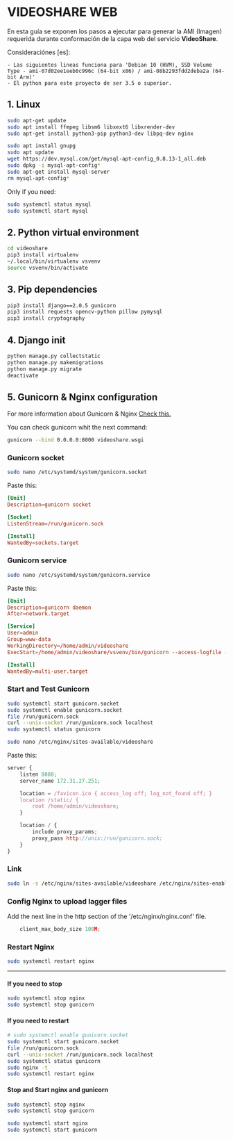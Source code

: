 # VIDEOSHARE WEB

En esta guía se exponen los pasos a ejecutar para generar la AMI (Imagen) requerida durante conformación de la capa web del servicio **VideoShare**.

Consideraciónes [es]:

    - Las siguientes lineas funciona para 'Debian 10 (HVM), SSD Volume Type - ami-07d02ee1eeb0c996c (64-bit x86) / ami-08b2293fdd2deba2a (64-bit Arm)'
    - El python para este proyecto de ser 3.5 o superior.

## 1. Linux

```bash
sudo apt-get update
sudo apt install ffmpeg libsm6 libxext6 libxrender-dev
sudo apt-get install python3-pip python3-dev libpq-dev nginx

sudo apt install gnupg
sudo apt update
wget https://dev.mysql.com/get/mysql-apt-config_0.8.13-1_all.deb
sudo dpkg -i mysql-apt-config*
sudo apt-get install mysql-server
rm mysql-apt-config*
```

Only if you need:

```bash
sudo systemctl status mysql
sudo systemctl start mysql
```

## 2. Python virtual environment

```bash
cd videoshare
pip3 install virtualenv
~/.local/bin/virtualenv vsvenv
source vsvenv/bin/activate
```

## 3. Pip dependencies

```bash
pip3 install django==2.0.5 gunicorn
pip3 install requests opencv-python pillow pymysql
pip3 install cryptography
```

## 4. Django init

```bash
python manage.py collectstatic
python manage.py makemigrations
python manage.py migrate
deactivate
```

## 5. Gunicorn & Nginx configuration

For more information about Gunicorn & Nginx [Check this.](https://www.digitalocean.com/community/tutorials/how-to-set-up-django-with-postgres-nginx-and-gunicorn-on-ubuntu-18-04)

You can check gunicorn whit the next command:

```bash
gunicorn --bind 0.0.0.0:8000 videoshare.wsgi
```

### Gunicorn socket

```bash
sudo nano /etc/systemd/system/gunicorn.socket
```

Paste this:

```toml
[Unit]
Description=gunicorn socket

[Socket]
ListenStream=/run/gunicorn.sock

[Install]
WantedBy=sockets.target
```

### Gunicorn service

```bash
sudo nano /etc/systemd/system/gunicorn.service
```

Paste this:

```toml
[Unit]
Description=gunicorn daemon
After=network.target

[Service]
User=admin
Group=www-data
WorkingDirectory=/home/admin/videoshare
ExecStart=/home/admin/videoshare/vsvenv/bin/gunicorn --access-logfile - --workers 3 --bind unix:/home/admin/videoshare/videoshare.sock videoshare.wsgi:application

[Install]
WantedBy=multi-user.target
```

### Start and Test Gunicorn

```bash
sudo systemctl start gunicorn.socket
sudo systemctl enable gunicorn.socket
file /run/gunicorn.sock
curl --unix-socket /run/gunicorn.sock localhost
sudo systemctl status gunicorn
```

```bash
sudo nano /etc/nginx/sites-available/videoshare
```

Paste this:

```js
server {
    listen 8080;
    server_name 172.31.27.251; 

    location = /favicon.ico { access_log off; log_not_found off; }
    location /static/ {
        root /home/admin/videoshare;
    }

    location / {
        include proxy_params;
        proxy_pass http://unix:/run/gunicorn.sock;
    }
}
```

### Link

```bash
sudo ln -s /etc/nginx/sites-available/videoshare /etc/nginx/sites-enabled
```

### Config Nginx to upload lagger files

Add the next line in the http section of the '/etc/nginx/nginx.conf' file.

```js
    client_max_body_size 100M;
```

### Restart Nginx

```bash
sudo systemctl restart nginx
```

---------------------------

#### If you need to stop

```bash
sudo systemctl stop nginx
sudo systemctl stop gunicorn
```

#### If you need to restart

```bash
# sudo systemctl enable gunicorn.socket
sudo systemctl start gunicorn.socket
file /run/gunicorn.sock
curl --unix-socket /run/gunicorn.sock localhost
sudo systemctl status gunicorn
sudo nginx -t
sudo systemctl restart nginx
```

#### Stop and Start nginx and gunicorn

```bash
sudo systemctl stop nginx
sudo systemctl stop gunicorn
```

```bash
sudo systemctl start nginx
sudo systemctl start gunicorn
```